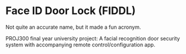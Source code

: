 # Face ID Door Lock (FIDDL)
Not quite an accurate name, but it made a fun acronym.

PROJ300 final year university project: A facial recognition door security system with accompanying remote control/configuration app.

